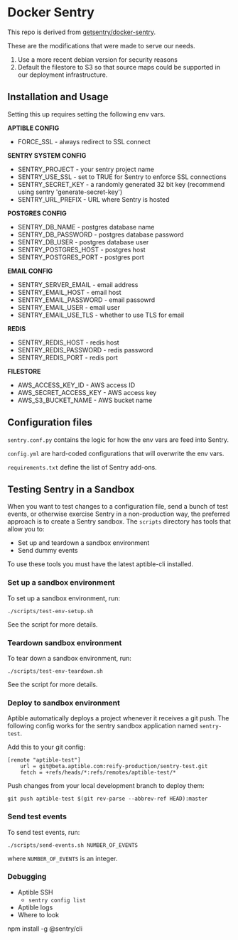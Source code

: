 # Docker Sentry

This repo is derived from [getsentry/docker-sentry](https://github.com/getsentry/docker-sentry/tree/master/8.20).

These are the modifications that were made to serve our needs.
1.  Use a more recent debian version for security reasons
1.  Default the filestore to S3 so that source maps could be supported in our deployment infrastructure.

## Installation and Usage

Setting this up requires setting the following env vars.

**APTIBLE CONFIG**
* FORCE_SSL - always redirect to SSL connect

**SENTRY SYSTEM CONFIG**
* SENTRY_PROJECT - your sentry project name
* SENTRY_USE_SSL - set to TRUE for Sentry to enforce SSL connections
* SENTRY_SECRET_KEY - a randomly generated 32 bit key (recommend using sentry 'generate-secret-key')
* SENTRY_URL_PREFIX - URL where Sentry is hosted

**POSTGRES CONFIG**
* SENTRY_DB_NAME - postgres database name
* SENTRY_DB_PASSWORD - postgres database password
* SENTRY_DB_USER - postgres database user
* SENTRY_POSTGRES_HOST - postgres host
* SENTRY_POSTGRES_PORT - postgres port

**EMAIL CONFIG**
* SENTRY_SERVER_EMAIL - email address
* SENTRY_EMAIL_HOST - email host
* SENTRY_EMAIL_PASSWORD - email passowrd
* SENTRY_EMAIL_USER - email user
* SENTRY_EMAIL_USE_TLS - whether to use TLS for email

**REDIS**
* SENTRY_REDIS_HOST - redis host
* SENTRY_REDIS_PASSWORD - redis password
* SENTRY_REDIS_PORT - redis port

**FILESTORE**
* AWS_ACCESS_KEY_ID - AWS access ID
* AWS_SECRET_ACCESS_KEY - AWS access key
* AWS_S3_BUCKET_NAME - AWS bucket name

## Configuration files

`sentry.conf.py` contains the logic for how the env vars are feed into Sentry.

`config.yml` are hard-coded configurations that will overwrite the env vars.

`requirements.txt` define the list of Sentry add-ons.

## Testing Sentry in a Sandbox

When you want to test changes to a configuration file, send a bunch of
test events, or otherwise exercise Sentry in a non-production way, the
preferred approach is to create a Sentry sandbox. The `scripts`
directory has tools that allow you to:

* Set up and teardown a sandbox environment
* Send dummy events

To use these tools you must have the latest aptible-cli installed.

### Set up a sandbox environment

To set up a sandbox environment, run:

```
./scripts/test-env-setup.sh
```

See the script for more details.

### Teardown sandbox environment

To tear down a sandbox environment, run:

```
./scripts/test-env-teardown.sh
```

See the script for more details.

### Deploy to sandbox environment

Aptible automatically deploys a project whenever it receives a git
push. The following config works for the sentry sandbox application
named `sentry-test`.

Add this to your git config:

```
[remote "aptible-test"]
	url = git@beta.aptible.com:reify-production/sentry-test.git
	fetch = +refs/heads/*:refs/remotes/aptible-test/*
```

Push changes from your local development branch to deploy them:

```
git push aptible-test $(git rev-parse --abbrev-ref HEAD):master
```

### Send test events

To send test events, run:

```
./scripts/send-events.sh NUMBER_OF_EVENTS
```

where `NUMBER_OF_EVENTS` is an integer.

### Debugging

* Aptible SSH
    * `sentry config list`
* Aptible logs
* Where to look


npm install -g @sentry/cli
